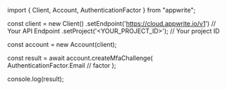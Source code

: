 import { Client, Account, AuthenticationFactor } from "appwrite";

const client = new Client()
    .setEndpoint('https://cloud.appwrite.io/v1') // Your API Endpoint
    .setProject('&lt;YOUR_PROJECT_ID&gt;'); // Your project ID

const account = new Account(client);

const result = await account.createMfaChallenge(
    AuthenticationFactor.Email // factor
);

console.log(result);
